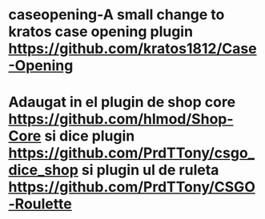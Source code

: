 # caseopening-A small change to kratos case opening plugin https://github.com/kratos1812/Case-Opening
# Adaugat in el plugin de shop core https://github.com/hlmod/Shop-Core  si dice plugin https://github.com/PrdTTony/csgo_dice_shop si plugin ul de ruleta https://github.com/PrdTTony/CSGO-Roulette
